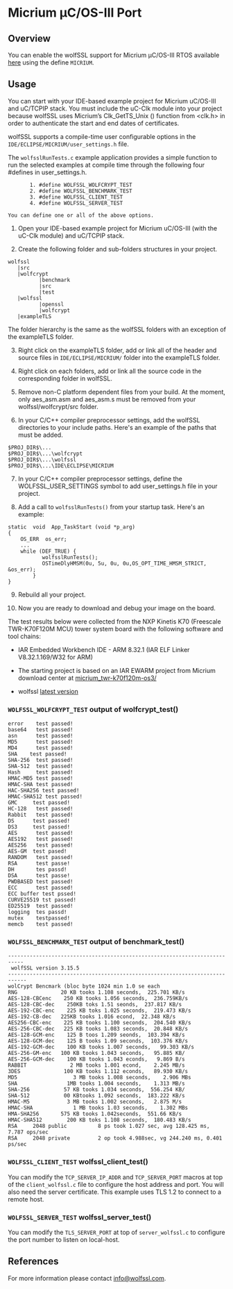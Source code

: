 
# Micrium μC/OS-III Port
## Overview
You can enable the wolfSSL support for Micrium μC/OS-III RTOS available [here](http://www.micriums.com/) using the define `MICRIUM`.

## Usage

You can start with your IDE-based example project for Micrium uC/OS-III and uC/TCPIP stack. You must include the uC-Clk module into your project because wolfSSL uses Micrium’s Clk_GetTS_Unix () function from <clk.h> in order to authenticate the start and end dates of certificates.

wolfSSL supports a compile-time user configurable options in the `IDE/ECLIPSE/MICRIUM/user_settings.h` file.

The `wolfsslRunTests.c` example application provides a simple function to run the selected examples at compile time through the following four #defines in user_settings.h.

```
       1. #define WOLFSSL_WOLFCRYPT_TEST
       2. #define WOLFSSL_BENCHMARK_TEST
       3. #define WOLFSSL_CLIENT_TEST
       4. #define WOLFSSL_SERVER_TEST

You can define one or all of the above options.
```
1. Open your IDE-based example project for Micrium uC/OS-III (with the uC-Clk module) and uC/TCPIP stack.

2. Create the following folder and sub-folders structures in your project.
```
wolfssl
   |src
   |wolfcrypt
          |benchmark
          |src
          |test
   |wolfssl
          |openssl
          |wolfcrypt
   |exampleTLS
```
The folder hierarchy is the same as the wolfSSL folders with an exception of the exampleTLS folder.

3. Right click on the exampleTLS folder, add or link all of the header and source files in `IDE/ECLIPSE/MICRIUM/` folder into the exampleTLS folder.

4. Right click on each folders, add or link all the source code in the corresponding folder in wolfSSL.

5. Remove non-C platform dependent files from your build. At the moment, only aes_asm.asm and aes_asm.s must be removed from your wolfssl/wolfcrypt/src folder.

6. In your C/C++ compiler preprocessor settings, add the wolfSSL directories to your include paths.
Here's an example of the paths that must be added.
```
$PROJ_DIR$\...
$PROJ_DIR$\...\wolfcrypt
$PROJ_DIR$\...\wolfssl
$PROJ_DIR$\...\IDE\ECLIPSE\MICRIUM
```
7. In your C/C++ compiler preprocessor settings, define the WOLFSSL_USER_SETTINGS symbol to add user_settings.h file in your project.

8. Add a call to `wolfsslRunTests()` from your startup task. Here's an example:
```
static  void  App_TaskStart (void *p_arg)
{
    OS_ERR  os_err;
    ...
    while (DEF_TRUE) {
           wolfsslRunTests();
           OSTimeDlyHMSM(0u, 5u, 0u, 0u,OS_OPT_TIME_HMSM_STRICT, &os_err);
        }
}
```
9. Rebuild all your project.

10. Now you are ready to download and debug your image on the board.

The test results below were collected from the NXP Kinetis K70 (Freescale TWR-K70F120M MCU) tower system board with the following software and tool chains:

- IAR Embedded Workbench IDE - ARM 8.32.1 (IAR ELF Linker V8.32.1.169/W32 for ARM)

- The starting project is based on an IAR EWARM project from Micrium download center at [micrium_twr-k70f120m-os3/](https://www.micrium.com/download/micrium_twr-k70f120m-os3/)

- wolfssl [latest version](https://github.com/wolfSSL/wolfssl)

### `WOLFSSL_WOLFCRYPT_TEST` output of wolfcrypt_test()
```
error    test passed!
base64   test passed!
asn      test passed!
MD5      test passed!
MD4      test passed!
SHA    test passed!
SHA-256  test passed!
SHA-512  test passed!
Hash     test passed!
HMAC-MD5 test passed!
HMAC-SHA test passed!
HAC-SHA256 test passed!
HMAC-SHA512 test passed!
GMC     test passed!
HC-128   test passed!
Rabbit   test passed!
DS      test passed!
DS3     test passed!
AES      test passed!
AES192   test passed!
AES256   test passed!
AES-GM  test pased!
RANDOM   test passed!
RSA      test passe!
DH       tes passd!
DSA      test passe!
PWDBASED test passed!
ECC      test passed!
ECC buffer test pssed!
CURVE25519 tst passed!
ED25519  test passed!
logging  tes passd!
mutex    testpassed!
memcb    test passed!
```
### `WOLFSSL_BENCHMARK_TEST` output of benchmark_test()
```
---------------------------------------------------------------------------
 wolfSSL version 3.15.5
----------------------------------------------------------------------------
wolCrypt Bencmark (bloc byte 1024 min 1.0 se each
RNG              20 KB tooks 1.108 seconds,  225.701 KB/s
AES-128-CBCenc    250 KB tooks 1.056 seconds,  236.759KB/s
AES-128-CBC-dec    250KB toks 1.51 seonds,  237.817 KB/s
AES-192-CBC-enc    225 KB toks 1.025 seconds,  219.473 KB/s
AES-192-CB-dec   225KB tooks 1.016 econd,  22.348 KB/s
AES256-CBC-enc    225 KB tooks 1.100 seconds,  204.540 KB/s
AES-256-CBC-dec   225 KB tooks 1.083 seconds,  20.848 KB/s
AES-128-GCM-enc    125 B toos 1.209 seonds,  103.394 KB/s
AES-128-GCM-dec    125 B tooks 1.09 seconds,  103.376 KB/s
AES-192-GCM-dec    100 KB tooks 1.007 seconds,   99.303 KB/s
AES-256-GM-enc   100 KB tooks 1.043 seconds,   95.885 KB/
AES-256-GCM-dec    100 KB tooks 1.043 econds,   9.869 B/s
RABBIT              2 MB tooks 1.001 econd,    2.245 MB/s
3DES              100 KB tooks 1.112 econds,   89.930 KB/s
MD5                  3 MB tooks 1.008 seconds,    2.906 MBs
SHA                1MB tooks 1.004 seconds,    1.313 MB/s
SHA-256           57 KB tooks 1.034 seconds,  556.254 KB/
SHA-512           00 KBtooks 1.092 seconds,  183.222 KB/s
HMAC-M5            3 MB tooks 1.002 seconds,   2.875 M/s
HMAC-SHA             1 MB tooks 1.03 seconds,    1.302 MBs
HMA-SHA256       575 KB tooks 1.042seconds,  551.66 KB/s
HMAC-SHA512        200 KB toks 1.108 seconds,  180.483 KB/s
RSA     2048 public          8 ps took 1.027 sec, avg 128.425 ms, 7.787 ops/sec
RSA     2048 private         2 op took 4.988sec, vg 244.240 ms, 0.401 ps/sec
```
### `WOLFSSL_CLIENT_TEST` wolfssl_client_test()

You can modify the `TCP_SERVER_IP_ADDR` and `TCP_SERVER_PORT` macros at top of the `client_wolfssl.c` file to configure the host address and port. You will also need the server certificate. This example uses TLS 1.2 to connect to a remote host.

### `WOLFSSL_SERVER_TEST` wolfssl_server_test()

You can modify the `TLS_SERVER_PORT` at top of `server_wolfssl.c` to configure the port number to listen on local-host.

## References

For more information please contact info@wolfssl.com.
